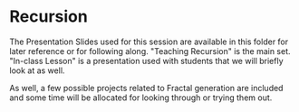 # Recursion

The Presentation Slides used for this session are available in this folder for later reference or for following along.
"Teaching Recursion" is the main set. "In-class Lesson" is a presentation used with students that we will briefly look at as well.

As well, a few possible projects related to Fractal generation are included and some time will be allocated for looking through or trying them out.

